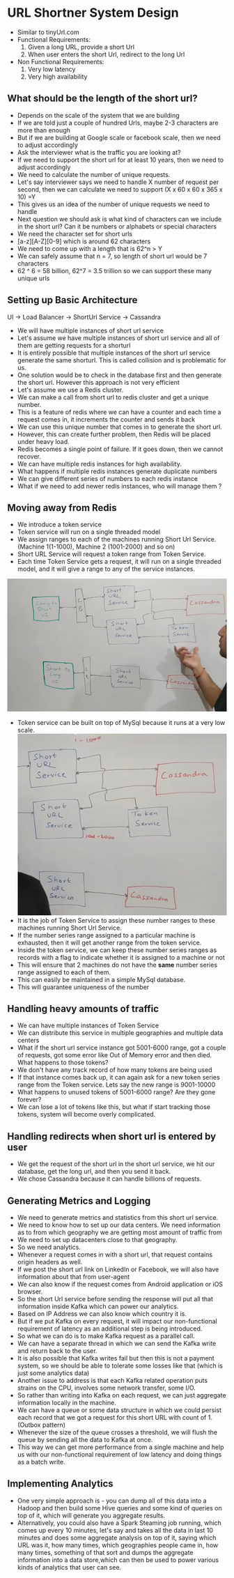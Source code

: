 # URL Shortner System Design

- Similar to tinyUrl.com
- Functional Requirements: 
   1. Given a long URL, provide a short Url
   2. When user enters the short Url, redirect to the long Url
- Non Functional Requirements:
   1. Very low latency
   2. Very high availability

## What should be the length of the short url?
 - Depends on the scale of the system that we are building
 - If we are told just a couple of hundred Urls, maybe 2-3 characters are more than enough
 - But if we are building at Google scale or facebook scale, then we need to adjust accordingly
 - Ask the interviewer what is the traffic you are looking at?
 - If we need to support the short url for at least 10 years, then we need to adjust accordingly
 - We need to calculate the number of unique requests.
 - Let's say interviewer says we need to handle X number of request per second, then we can calculate we need to support (X x 60 x 60 x 365 x 10) =Y
 - This gives us an idea of the number of unique requests we need to handle
 - Next question we should ask is what kind of characters can we include in the short url? Can it be numbers or alphabets or special characters
 - We need the character set for short urls
 - [a-z][A-Z][0-9] which is around 62 characters
 - We need to come up with a length that is  62^n > Y
 - We can safely assume that n = 7, so length of short url would be 7 characters
 - 62 ^ 6 = 58 billion, 62^7 = 3.5 trillion so we can support these many unique urls

## Setting up Basic Architecture

UI -> Load Balancer -> ShortUrl Service -> Cassandra
- We will have multiple instances of short url service
- Let's assume we have multiple instances of short url service and all of them are getting requests for a shorturl
- It is entirely possible that multiple instances of the short url service generate the same shorturl. This is called collision and is problematic for us.
- One solution would be to check in the database first and then generate the short url. However this approach is not very efficient
- Let's assume we use a Redis cluster.
- We can make a call from short url to redis cluster and get a unique number. 
- This is a feature of redis where we can have a counter and each time a request comes in, it increments the counter and sends it back
- We can use this unique number that comes in to generate the short url.
- However, this can create further problem, then Redis will be placed under heavy load.
- Redis becomes a single point of failure. If it goes down, then we cannot recover.
- We can have multiple redis instances for high availability.
- What happens if multiple redis instances generate duplicate numbers
- We can give different series of numbers to each redis instance
- What if we need to add newer redis instances, who will manage them ?

## Moving away from Redis
- We introduce a token service
- Token service will run on a single threaded model
- We assign ranges to each of the machines running Short Url Service.(Machine 1(1-1000), Machine 2 (1001-2000) and so on)
- Short URL Service will request a token range from Token Service.
- Each time Token Service gets a request, it will run on a single threaded model, and it will give a range to any of the service instances.

![img.png](img.png)
- Token service can be built on top of MySql because it runs at a very low scale.
![img_1.png](img_1.png)
- It is the job of Token Service to assign these number ranges to these machines running Short Url Service.
- If the number series range assigned to a particular machine is exhausted, then it will get another range from the token service.
- Inside the token service, we can keep these number series ranges as records with a flag to indicate whether it is assigned to a machine or not
- This will ensure that 2 machines do not have the **same** number series range assigned to each of them.
- This can easily be maintained in a simple MySql database.
- This will guarantee uniqueness of the number

## Handling heavy amounts of traffic
- We can have multiple instances of Token Service
- We can distribute this service in multiple geographies and multiple data centers
- What if the short url service instance got 5001-6000 range, got a couple of requests, got some error like Out of Memory error and then died. What happens to those tokens?
- We don't have any track record of how many tokens are being used
- If that instance comes back up, it can again ask for a new token series range from the Token service. Lets say the new range is 9001-10000
- What happens to unused tokens of 5001-6000 range? Are they gone forever?
- We can lose a lot of tokens like this, but what if start tracking those tokens, system will become overly complicated.

## Handling redirects when short url is entered by user
- We get the request of the short url in the short url service, we hit our database, get the long url, and then you send it back.
- We chose Cassandra because it can handle billions of requests.

## Generating Metrics and Logging
- We need to generate metrics and statistics from this short url service.
- We need to know how to set up our data centers. We need information as to from which geography we are getting most amount of traffic from
- We need to set up datacenters close to that geography. 
- So we need analytics. 
- Whenever a request comes in with a short url, that request contains origin headers as well.
- If we post the short url link on LinkedIn or Facebook, we will also have information about that from user-agent
- We can also know if the request comes from Android application or iOS browser.
- So the short Url service before sending the response will put all that information inside Kafka which can power our analytics.
- Based on IP Address we can also know which country it is.
- But if we put Kafka on every request, it will impact our non-functional requirement of latency as an additional step is being introduced.
- So what we can do is to make Kafka request as a parallel call. 
- We can have a separate thread in which we can send the Kafka write and return back to the user.
- It is also possible that Kafka writes fail but then this is not a payment system, so we should be able to tolerate some losses like that (which is just some analytics data)
- Another issue to address is that each Kafka related operation puts strains on the CPU, involves some network transfer, some I/O.
- So rather than writing into Kafka on each request, we can just aggregate information locally in the machine.
- We can have a queue or some data structure in which we could persist each record that we got a request for this short URL with count of 1.(Outbox pattern)
- Whenever the size of the queue crosses a threshold, we will flush the queue by sending all the data to Kafka at once.
- This way we can get more performance from a single machine and help us with our non-functional requirement of low latency and doing things as a batch write.

## Implementing Analytics
- One very simple approach is - you can dump all of this data into a Hadoop and then build some Hive queries and some kind of queries on top of it, which will generate you aggregate results.
- Alternatively, you could also have a Spark Steaming job running, which comes up every 10 minutes, let's say and takes all the data in last 10 minutes and does some aggregate analysis on top of it,
saying which URL was it, how many times, which geographies people came in, how many times, something of that sort and dumps the aggregate information into a data store,which can then be used to power various kinds of analytics that user can see.
